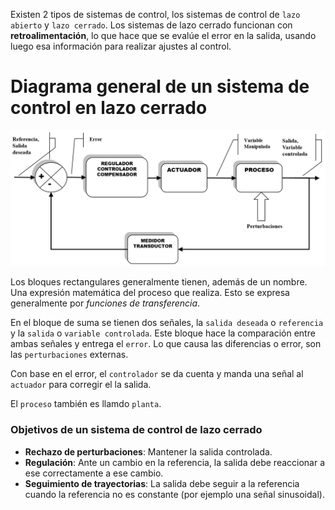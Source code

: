 Existen 2 tipos de sistemas de control, los sistemas de control de `lazo abierto` y `lazo cerrado`. Los sistemas de lazo cerrado funcionan con **retroalimentación**, lo que hace que se evalúe el error en la salida, usando luego esa información para realizar ajustes al control.

# Diagrama general de un sistema de control en lazo cerrado
![cbc0df2d0ae18bfe93258a7bfb707a60.png](../../img/c826405d00db435d9f5a8a7d93236702.png)

Los bloques rectangulares generalmente tienen, además de un nombre. Una expresión matemática del proceso que realiza. Esto se expresa generalmente por *funciones de transferencia*.

En el bloque de suma se tienen dos señales, la `salida deseada` o `referencia` y la `salida` o `variable controlada`. Este bloque hace la comparación entre ambas señales y entrega el `error`. Lo que causa las diferencias o error, son las `perturbaciones` externas.

Con base en el error, el `controlador` se da cuenta y manda una señal al `actuador` para corregir el la salida.

El `proceso` también es llamdo `planta`.

### Objetivos de un sistema de control de lazo cerrado
* **Rechazo de perturbaciones**: Mantener la salida controlada.
* **Regulación**: Ante un cambio en la referencia, la salida debe reaccionar a ese correctamente a ese cambio.
* **Seguimiento de trayectorias**: La salida debe seguir a la referencia cuando la referencia no es constante (por ejemplo una señal sinusoidal).